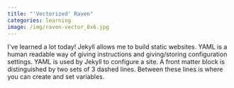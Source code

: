 ```yaml
---
title: "'Vectorized' Raven"
categories: learning
image: /img/raven-vector_8x6.jpg
---
```


I've learned a lot today!  Jekyll allows me to build static websites. YAML is a human readable way of giving instructions and giving/storing configuration settings.  YAML is used by Jekyll to configure a site. A front matter block is distinguished by two sets of 3 dashed lines. Between these lines is where you can create and set variables.
